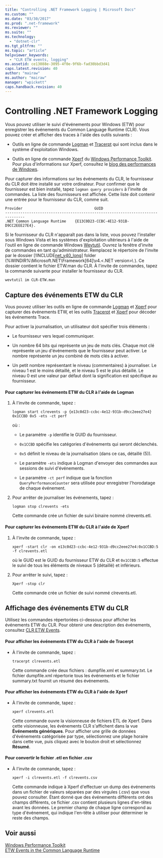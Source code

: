 ```yaml
---
title: "Controlling .NET Framework Logging | Microsoft Docs"
ms.custom: ""
ms.date: "03/30/2017"
ms.prod: ".net-framework"
ms.reviewer: ""
ms.suite: ""
ms.technology: 
  - "dotnet-clr"
ms.tgt_pltfrm: ""
ms.topic: "article"
helpviewer_keywords: 
  - "CLR ETW events, logging"
ms.assetid: ce13088e-3095-4f0e-9f6b-fad30bbd3d41
caps.latest.revision: 40
author: "mairaw"
ms.author: "mairaw"
manager: "wpickett"
caps.handback.revision: 40
---
```

# Controlling .NET Framework Logging
Vous pouvez utiliser le suivi d'événements pour Windows \(ETW\) pour enregistrer les événements du Common Language Runtime \(CLR\).  Vous pouvez créer et afficher des traces à l'aide des outils suivants :  
  
-   Outils en ligne de commande [Logman](http://go.microsoft.com/fwlink/?LinkId=150916) et [Tracerpt](http://go.microsoft.com/fwlink/?LinkId=150919) qui sont inclus dans le système d'exploitation Windows.  
  
-   Outils en ligne de commande [Xperf](http://msdn.microsoft.com/library/windows/hardware/hh162920.aspx) du [Windows Performance Toolkit](http://msdn.microsoft.com/library/windows/hardware/hh162945.aspx).  Pour plus d'informations sur Xperf, consultez le [blog des performances de Windows](http://go.microsoft.com/fwlink/?LinkId=179509).  
  
 Pour capturer des informations sur les événements du CLR, le fournisseur du CLR doit être installé sur votre ordinateur.  Pour confirmer que le fournisseur est bien installé, tapez `logman query providers` à l'invite de commandes.  La liste des fournisseurs est affichée.  Cette liste doit contenir une entrée pour le fournisseur du CLR, comme suit.  
  
```  
Provider                                 GUID  
-------------------------------------------------------------------------------  
.NET Common Language Runtime    {E13C0D23-CCBC-4E12-931B-D9CC2EEE27E4}.  
```  
  
 Si le fournisseur du CLR n'apparaît pas dans la liste, vous pouvez l'installer sous Windows Vista et les systèmes d'exploitation ultérieurs à l'aide de l'outil en ligne de commande Windows [Wevtutil](http://go.microsoft.com/fwlink/?LinkID=150915).  Ouvrez la fenêtre d'invite de commandes en tant qu'administrateur.  Remplacez le répertoire de l'invite par le dossier [!INCLUDE[net_v40_long](../../../includes/net-v40-long-md.md)] folder \(%WINDIR%\\Microsoft.NET\\Framework\[64\]\\v4.\<.NET version\>\\ \).  Ce dossier contient le fichier ETW.man du CLR.  À l'invite de commandes, tapez la commande suivante pour installer le fournisseur du CLR.  
  
 `wevtutil im CLR-ETW.man`  
  
## Capture des événements ETW du CLR  
 Vous pouvez utiliser les outils en ligne de commande [Logman](http://go.microsoft.com/fwlink/?LinkId=150916) et [Xperf](http://msdn.microsoft.com/library/windows/hardware/hh162920.aspx) pour capturer des événements ETW, et les outils [Tracerpt](http://go.microsoft.com/fwlink/?LinkId=150919) et [Xperf](http://msdn.microsoft.com/library/windows/hardware/hh162920.aspx) pour décoder les événements Trace.  
  
 Pour activer la journalisation, un utilisateur doit spécifier trois éléments :  
  
-   Le fournisseur vers lequel communiquer.  
  
-   Un nombre 64 bits qui représente un jeu de mots clés.  Chaque mot clé représente un jeu d'événements que le fournisseur peut activer.  Le nombre représente un jeu combiné de mots clés à activer.  
  
-   Un petit nombre représentant le niveau \(commentaires\) à journaliser.  Le niveau 1 est le moins détaillé, et le niveau 5 est le plus détaillé.  Le niveau 0 est une valeur par défaut dont la signification est spécifique au fournisseur.  
  
#### Pour capturer les événements ETW du CLR à l'aide de Logman  
  
1.  À l'invite de commande, tapez :  
  
     `logman start clrevents -p {e13c0d23-ccbc-4e12-931b-d9cc2eee27e4} 0x1CCBD 0x5 -ets -ct perf`  
  
     où :  
  
    -   Le paramètre `-p` identifie le GUID du fournisseur.  
  
    -   `0x1CCBD` spécifie les catégories d'événements qui seront déclenchés.  
  
    -   `0x5` définit le niveau de la journalisation \(dans ce cas, détaillé \(5\)\).  
  
    -   Le paramètre `-ets` indique à Logman d'envoyer des commandes aux sessions de suivi d'événements.  
  
    -   Le paramètre `-ct perf` indique que la fonction `QueryPerformanceCounter` sera utilisée pour enregistrer l'horodatage de chaque événement.  
  
2.  Pour arrêter de journaliser les événements, tapez :  
  
     `logman stop clrevents -ets`  
  
     Cette commande crée un fichier de suivi binaire nommé clrevents.etl.  
  
#### Pour capturer les événements ETW du CLR à l'aide de Xperf  
  
1.  À l'invite de commande, tapez :  
  
     `xperf -start clr -on e13c0d23-ccbc-4e12-931b-d9cc2eee27e4:0x1CCBD:5 -f clrevents.etl`  
  
     où le GUID est le GUID du fournisseur ETW du CLR et `0x1CCBD:5` effectue le suivi de tous les éléments de niveaux 5 \(détaillé\) et inférieurs.  
  
2.  Pour arrêter le suivi, tapez :  
  
     `Xperf -stop clr`  
  
     Cette commande crée un fichier de suivi nommé clrevents.etl.  
  
## Affichage des événements ETW du CLR  
 Utilisez les commandes répertoriées ci\-dessous pour afficher les événements ETW du CLR.  Pour obtenir une description des événements, consultez [CLR ETW Events](../../../docs/framework/performance/clr-etw-events.md).  
  
#### Pour afficher les événements ETW du CLR à l'aide de Tracerpt  
  
-   À l'invite de commande, tapez :  
  
     `tracerpt clrevents.etl`  
  
     Cette commande crée deux fichiers : dumpfile.xml et summary.txt.  Le fichier dumpfile.xml répertorie tous les événements et le fichier summary.txt fournit un résumé des événements.  
  
#### Pour afficher les événements ETW du CLR à l'aide de Xperf  
  
-   À l'invite de commande, tapez :  
  
     `xperf clrevents.etl`  
  
     Cette commande ouvre la visionneuse de fichiers ETL de Xperf.  Dans cette visionneuse, les événements CLR s'affichent dans la vue **Événements génériques**.  Pour afficher une grille de données d'événements catégorisée par type, sélectionnez une plage horaire dans cette vue, puis cliquez avec le bouton droit et sélectionnez **Résumé**.  
  
#### Pour convertir le fichier .etl en fichier .csv  
  
-   À l'invite de commande, tapez :  
  
     `xperf -i clrevents.etl -f clrevents.csv`  
  
     Cette commande indique à Xperf d'effectuer un dump des événements dans un fichier de valeurs séparées par des virgules \(.csv\) que vous pouvez consulter.  Étant donné que des événements différents ont des champs différents, ce fichier .csv contient plusieurs lignes d'en\-têtes avant les données.  Le premier champ de chaque ligne correspond au type d'événement, qui indique l'en\-tête à utiliser pour déterminer le reste des champs.  
  
## Voir aussi  
 [Windows Performance Toolkit](http://go.microsoft.com/fwlink/?LinkID=161141)   
 [ETW Events in the Common Language Runtime](../../../docs/framework/performance/etw-events-in-the-common-language-runtime.md)